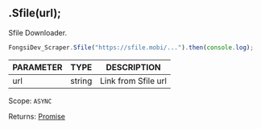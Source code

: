 ## .Sfile(url);

Sfile Downloader.

```js
FongsiDev_Scraper.Sfile("https://sfile.mobi/...").then(console.log);
```

| PARAMETER | TYPE   | DESCRIPTION         |
| --------- | ------ | ------------------- |
| url       | string | Link from Sfile url |

Scope: `ASYNC`

Returns: <a href="https://developer.mozilla.org/en-US/docs/Web/JavaScript/Reference/Global_Objects/Promise">Promise</a><Object>
